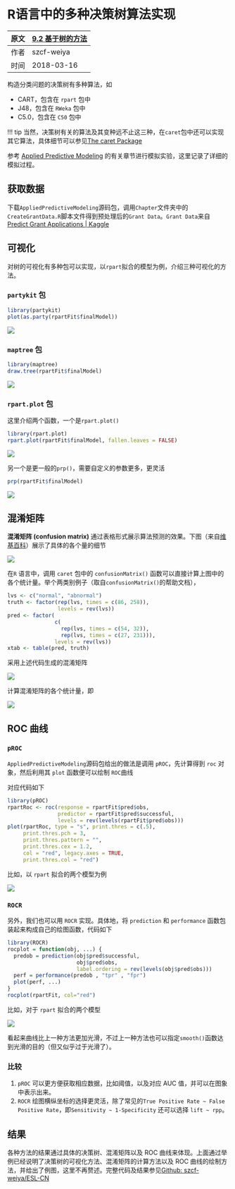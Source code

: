 # R语言中的多种决策树算法实现

| 原文   | [9.2 基于树的方法](../../09%20Additive%20Models,%20Trees,%20and%20Related%20Methods/9.2%20Tree-Based%20Methods(CART)/index.html) |
| ---- | ---------------------------------------- |
| 作者   | szcf-weiya                               |
| 时间   | 2018-03-16                               |

构造分类问题的决策树有多种算法，如

- CART，包含在 `rpart` 包中
- J48，包含在 `RWeka` 包中
- C5.0，包含在 `C50` 包中

!!! tip 
    当然，决策树有关的算法及其变种远不止这三种，在`caret`包中还可以实现其它算法，具体细节可以参见[The caret Package](http://topepo.github.io/caret)

参考 [Applied Predictive Modeling]() 的有关章节进行模拟实验，这里记录了详细的模拟过程。

## 获取数据

下载`AppliedPredictiveModeling`源码包，调用`Chapter`文件夹中的`CreateGrantData.R`脚本文件得到预处理后的`Grant Data`。`Grant Data`来自[Predict Grant Applications | Kaggle](https://www.kaggle.com/c/unimelb)

## 可视化

对树的可视化有多种包可以实现，以`rpart`拟合的模型为例，介绍三种可视化的方法。

### `partykit` 包

```r
library(partykit)
plot(as.party(rpartFit$finalModel))
```

![](rpart_party.svg)

### `maptree` 包

```r
library(maptree)
draw.tree(rpartFit$finalModel)
```

![](rpart_maptree.svg)

### `rpart.plot` 包

这里介绍两个函数，一个是`rpart.plot()`

```r
library(rpart.plot)
rpart.plot(rpartFit$finalModel, fallen.leaves = FALSE) 
```

![](rpart_plot.svg)

另一个是更一般的`prp()`，需要自定义的参数更多，更灵活

```r
prp(rpartFit$finalModel) 
```

![](rpart_prp.svg)

## 混淆矩阵

**混淆矩阵 (confusion matrix)** 通过表格形式展示算法预测的效果。下图（来自[维基百科](https://en.wikipedia.org/wiki/Confusion_matrix)）展示了具体的各个量的细节

![](confusion-matrix-wiki.png)

在`R` 语言中，调用 `caret` 包中的 `confusionMatrix()` 函数可以直接计算上图中的各个统计量。举个两类别例子（取自`confusionMatrix()`的帮助文档），



```r
lvs <- c("normal", "abnormal")
truth <- factor(rep(lvs, times = c(86, 258)),
                levels = rev(lvs))
pred <- factor(
               c(
                 rep(lvs, times = c(54, 32)),
                 rep(lvs, times = c(27, 231))),
               levels = rev(lvs))
xtab <- table(pred, truth)
```

采用上述代码生成的混淆矩阵

![](ex-cm.png)

计算混淆矩阵的各个统计量，即

![](ex-cm-res.png)

<!--
为了学习 Julia 同时加深对公式的印象，编写下面的 Julia 代码实现同样的功能。
-->

## ROC 曲线

### `pROC`

`AppliedPredictiveModeling`源码包给出的做法是调用 `pROC`，先计算得到 `roc` 对象，然后利用其 `plot` 函数便可以绘制 `ROC`曲线

对应代码如下

```r
library(pROC)
rpartRoc <- roc(response = rpartFit$pred$obs,
                predictor = rpartFit$pred$successful,
                levels = rev(levels(rpartFit$pred$obs)))
plot(rpartRoc, type = "s", print.thres = c(.5),
     print.thres.pch = 3,
     print.thres.pattern = "",
     print.thres.cex = 1.2,
     col = "red", legacy.axes = TRUE,
     print.thres.col = "red")
```


比如，以 `rpart` 拟合的两个模型为例

![](ROC-plot-of-rpartFit-and-rpartFactorFit.png)

### `ROCR`

另外，我们也可以用 `ROCR` 实现。具体地，将 `prediction` 和 `performance` 函数包装起来构成自己的绘图函数，代码如下

```r
library(ROCR)
rocplot = function(obj, ...) {
  predob = prediction(obj$pred$successful,
                      obj$pred$obs,
                      label.ordering = rev(levels(obj$pred$obs)))
  perf = performance(predob , "tpr" , "fpr")
  plot(perf, ...) 
}
rocplot(rpartFit, col="red")
```

比如，对于 `rpart` 拟合的两个模型

![](ROC-plot-of-rpartFit-and-rpartFactorFit-via-ROCR.png)

看起来曲线比上一种方法更加光滑，不过上一种方法也可以指定`smooth()`函数达到光滑的目的（但又似乎过于光滑了）。

### 比较

1. `pROC` 可以更方便获取相应数据，比如阈值，以及对应 AUC 值，并可以在图象中表示出来。
2. `ROCR` 绘图横纵坐标的选择更灵活，除了常见的`True Positive Rate ~ False Positive Rate`，即`Sensitivity ~ 1-Specificity` 还可以选择 `lift ~ rpp`。

## 结果

各种方法的结果通过具体的决策树、混淆矩阵以及 ROC 曲线来体现。上面通过举例已经说明了决策树的可视化方法、混淆矩阵的计算方法以及 ROC 曲线的绘制方法，并给出了例图，这里不再赘述。完整代码及结果参见[Github: szcf-weiya/ESL-CN](https://github.com/szcf-weiya/ESL-CN/tree/master/docs/notes/tree)


